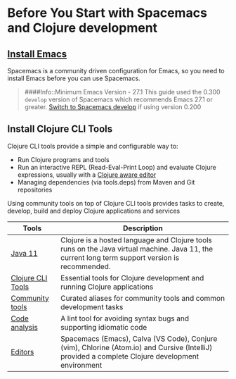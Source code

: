 # Before You Start with Spacemacs and Clojure development

## [Install Emacs](install-emacs.md)
Spacemacs is a community driven configuration for Emacs, so you need to install Emacs before you can use Spacemacs.

> ####Info::Minimum Emacs Version - 27.1
> This guide used the 0.300 `develop` version of Spacemacs which recommends Emacs 27.1 or greater.  [Switch to Spacemacs develop](/install-spacemacs/switch-to-develop.md) if using version 0.200

## Install Clojure CLI Tools
Clojure CLI tools provide a simple and configurable way to:

* Run Clojure programs and tools
* Run an interactive REPL (Read-Eval-Print Loop) and evaluate Clojure expressions, usually with a [Clojure aware editor](/clojure-editors/)
* Managing dependencies (via tools.deps) from Maven and Git repositories

Using community tools on top of Clojure CLI tools provides tasks to create, develop, build and deploy Clojure applications and services

| Tools                                                                                               | Description                                                                                                                                      |
|-----------------------------------------------------------------------------------------------------|--------------------------------------------------------------------------------------------------------------------------------------------------|
| [Java 11](https://practical.li/clojure/clojure-cli/install/java.html)                    | Clojure is a hosted language and Clojure tools runs on the Java virtual machine.  Java 11, the current long term support version is recommended. |
| [Clojure CLI Tools](https://practical.li/clojure/clojure-cli/install/clojure.html)       | Essential tools for Clojure development and running Clojure applications                                                                         |
| [Community tools](https://practical.li/clojure/clojure-cli/install/community-tools.html) | Curated aliases for community tools and common development tasks                                                                                 |
| [Code analysis](https://practical.li/clojure/clojure-cli/install/code-analysis.html)     | A lint tool for avoiding syntax bugs and supporting idiomatic code                                                                               |
| [Editors](https://practical.li/clojure/clojure-cli/install/clojure-editors/)             | Spacemacs (Emacs), Calva (VS Code), Conjure (vim), Chlorine (Atom.io) and Cursive (IntelliJ) provided a complete Clojure development environment |
